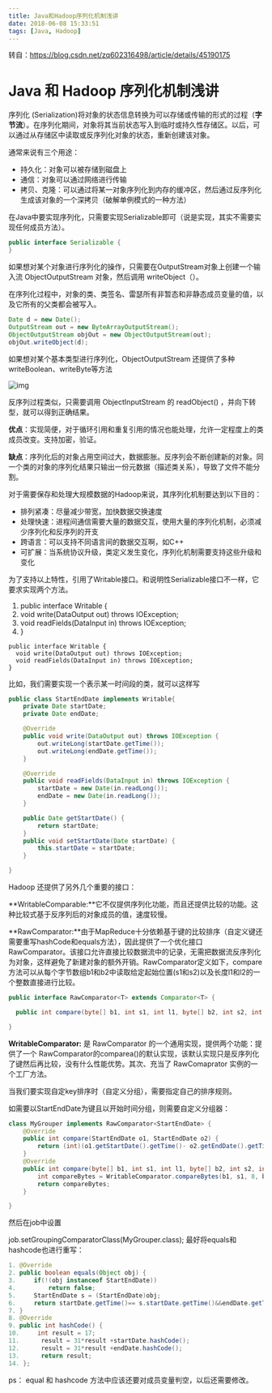 ```yaml
---
title: Java和Hadoop序列化机制浅讲
date: 2018-06-08 15:33:51
tags: [Java, Hadoop]
---
```


转自：https://blog.csdn.net/zq602316498/article/details/45190175

# Java 和 Hadoop 序列化机制浅讲

序列化  (Serialization)将对象的状态信息转换为可以存储或传输的形式的过程（**字节流**）。在序列化期间，对象将其当前状态写入到临时或持久性存储区。以后，可以通过从存储区中读取或反序列化对象的状态，重新创建该对象。

通常来说有三个用途：

- 持久化：对象可以被存储到磁盘上
- 通信：对象可以通过网络进行传输
- 拷贝、克隆：可以通过将某一对象序列化到内存的缓冲区，然后通过反序列化生成该对象的一个深拷贝（破解单例模式的一种方法）
  <!-- more-->
在Java中要实现序列化，只需要实现Serializable即可（说是实现，其实不需要实现任何成员方法）。

```java
public interface Serializable {
}
```

如果想对某个对象进行序列化的操作，只需要在OutputStream对象上创建一个输入流 ObjectOutputStream 对象，然后调用 writeObject（）。

在序列化过程中，对象的类、类签名、雷瑟所有非暂态和非静态成员变量的值，以及它所有的父类都会被写入。

```Java
Date d = new Date();
OutputStream out = new ByteArrayOutputStream();
ObjectOutputStream objOut = new ObjectOutputStream(out);
objOut.writeObject(d);
```

如果想对某个基本类型进行序列化，ObjectOutputStream 还提供了多种 writeBoolean、writeByte等方法

![img](https://img-blog.csdn.net/20150422091844504?watermark/2/text/aHR0cDovL2Jsb2cuY3Nkbi5uZXQvenE2MDIzMTY0OTg=/font/5a6L5L2T/fontsize/400/fill/I0JBQkFCMA==/dissolve/70/gravity/Center)

反序列过程类似，只需要调用 ObjectInputStream 的 readObject() ，并向下转型，就可以得到正确结果。

**优点**：实现简便，对于循环引用和重复引用的情况也能处理，允许一定程度上的类成员改变。支持加密，验证。

**缺点**：序列化后的对象占用空间过大，数据膨胀。反序列会不断创建新的对象。同一个类的对象的序列化结果只输出一份元数据（描述类关系），导致了文件不能分割。

对于需要保存和处理大规模数据的Hadoop来说，其序列化机制要达到以下目的：

- 排列紧凑：尽量减少带宽，加快数据交换速度
- 处理快速：进程间通信需要大量的数据交互，使用大量的序列化机制，必须减少序列化和反序列的开支
- 跨语言：可以支持不同语言间的数据交互啊，如C++
- 可扩展：当系统协议升级，类定义发生变化，序列化机制需要支持这些升级和变化

为了支持以上特性，引用了Writable接口。和说明性Serializable接口不一样，它要求实现两个方法。

1. public interface Writable {  
2.   void write(DataOutput out) throws IOException;  
3.   void readFields(DataInput in) throws IOException;  
4. }  

```
public interface Writable {
  void write(DataOutput out) throws IOException;
  void readFields(DataInput in) throws IOException;
}
```

比如，我们需要实现一个表示某一时间段的类，就可以这样写

```java
public class StartEndDate implements Writable{
	private Date startDate;
	private Date endDate;

	@Override
	public void write(DataOutput out) throws IOException {
		out.writeLong(startDate.getTime());
		out.writeLong(endDate.getTime());
	}

	@Override
	public void readFields(DataInput in) throws IOException {
		startDate = new Date(in.readLong());
		endDate = new Date(in.readLong());
	}

	public Date getStartDate() {
		return startDate;
	}
	public void setStartDate(Date startDate) {
		this.startDate = startDate;
	}

}
```

 Hadoop 还提供了另外几个重要的接口：

**WritableComparable:**它不仅提供序列化功能，而且还提供比较的功能。这种比较式基于反序列后的对象成员的值，速度较慢。

**RawComparator:**由于MapReduce十分依赖基于键的比较排序（自定义键还需要重写hashCode和equals方法），因此提供了一个优化接口   RawComparator。该接口允许直接比较数据流中的记录，无需把数据流反序列化为对象，这样避免了新建对象的额外开销。RawComparator定义如下，compare方法可以从每个字节数组b1和b2中读取给定起始位置(s1和s2)以及长度l1和l2的一个整数直接进行比较。

```java
public interface RawComparator<T> extends Comparator<T> {

  public int compare(byte[] b1, int s1, int l1, byte[] b2, int s2, int l2);

}
```



**WritableComparator:** 是 RawComparator 的一个通用实现，提供两个功能：提供了一个 RawComparator的comparea()的默认实现，该默认实现只是反序列化了键然后再比较，没有什么性能优势。其次、充当了  RawComaprator 实例的一个工厂方法。

当我们要实现自定key排序时（自定义分组），需要指定自己的排序规则。

如需要以StartEndDate为键且以开始时间分组，则需要自定义分组器：

```Java
class MyGrouper implements RawComparator<StartEndDate> {
    @Override
    public int compare(StartEndDate o1, StartEndDate o2) {
        return (int)(o1.getStartDate().getTime()- o2.getEndDate().getTime());
    }
    @Override
    public int compare(byte[] b1, int s1, int l1, byte[] b2, int s2, int l2) {
        int compareBytes = WritableComparator.compareBytes(b1, s1, 8, b2, s2, 8);
        return compareBytes;
    }

}
```

然后在job中设置

job.setGroupingComparatorClass(MyGrouper.class);
 最好将equals和hashcode也进行重写：

```java
1. @Override  
2. public boolean equals(Object obj) {  
3.     if(!(obj instanceof StartEndDate))  
4.         return false;  
5.     StartEndDate s = (StartEndDate)obj;  
6.     return startDate.getTime()== s.startDate.getTime()&&endDate.getTime() == s.endDate.getTime();   
7. }  
8. @Override  
9. public int hashCode() {  
10.     int result = 17;    
11.      result = 31*result +startDate.hashCode();   
12.      result = 31*result +endDate.hashCode();    
13.      return result;  
14. };  
```

ps： equal 和 hashcode 方法中应该还要对成员变量判空，以后还需要修改。
